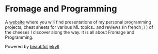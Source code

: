 # Fromage and Programming
A [website](https://ymentha14.github.io/) where you will find presentations of my personal programming projects, cheat sheets for various ML topics.. and reviews (in french ;) ) of the cheeses I discover along the way. It is all about Fromage and Programming.

Powered by [beautiful jekyll](https://github.com/daattali/beautiful-jekyll)

